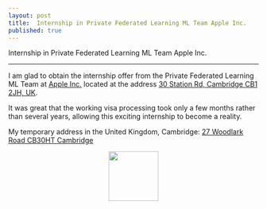```yaml
---
layout: post
title:  Internship in Private Federated Learning ML Team Apple Inc.
published: true
---
```


Internship in Private Federated Learning ML Team Apple Inc.

---

I am glad to obtain the internship offer from the Private Federated Learning ML Team at [Apple Inc.](https://www.apple.com/) located at the address [30 Station Rd, Cambridge CB1 2JH, UK](https://maps.app.goo.gl/GGFGBMyPrHGAAp9H8).


It was great that the working visa processing took only a few months rather than several years, allowing this exciting internship to become a reality.

My temporary address in the United Kingdom, Cambridge: [27 Woodlark Road CB30HT Cambridge](https://maps.app.goo.gl/1NWYf4jQsvKp1fcz9)

<div style="text-align:center">
  <img height="100px" src="https://burlachenkok.github.io/materials/Apple_logo_black.svg"/>
</div>
